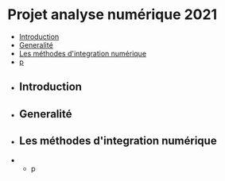 # Projet analyse numérique 2021
- [Introduction](#Introduction)
- [Generalité](#Generalité)
- [Les méthodes d'integration numérique](#methodes)
- [p](p)
- ## Introduction 
- ## Generalité
- ## Les méthodes d'integration numérique
- * p
